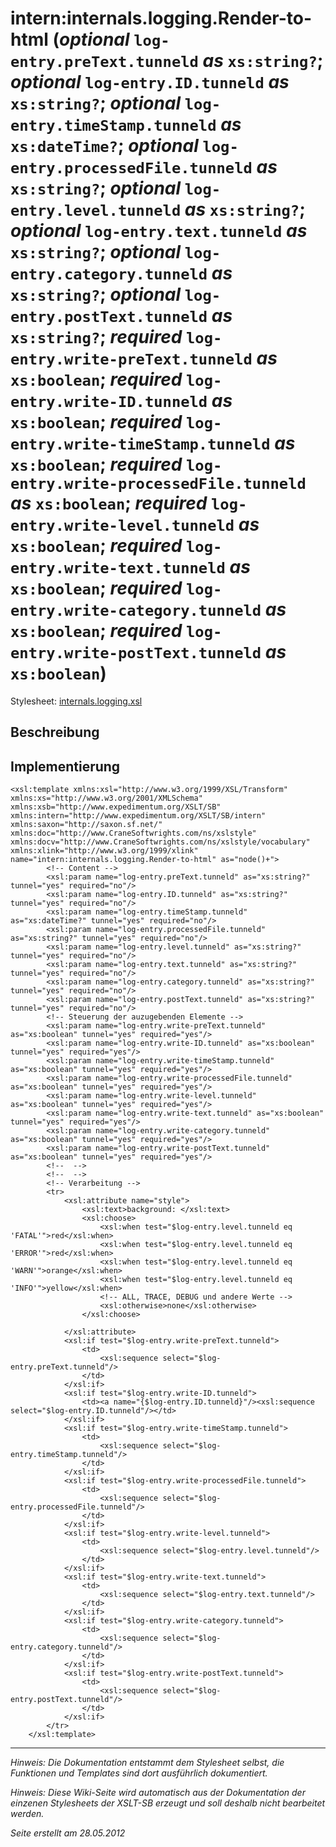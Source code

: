 # intern:internals.logging.Render-to-html (_optional_ `log-entry.preText.tunneld` _as_ `xs:string?`; _optional_ `log-entry.ID.tunneld` _as_ `xs:string?`; _optional_ `log-entry.timeStamp.tunneld` _as_ `xs:dateTime?`; _optional_ `log-entry.processedFile.tunneld` _as_ `xs:string?`; _optional_ `log-entry.level.tunneld` _as_ `xs:string?`; _optional_ `log-entry.text.tunneld` _as_ `xs:string?`; _optional_ `log-entry.category.tunneld` _as_ `xs:string?`; _optional_ `log-entry.postText.tunneld` _as_ `xs:string?`; _required_ `log-entry.write-preText.tunneld` _as_ `xs:boolean`; _required_ `log-entry.write-ID.tunneld` _as_ `xs:boolean`; _required_ `log-entry.write-timeStamp.tunneld` _as_ `xs:boolean`; _required_ `log-entry.write-processedFile.tunneld` _as_ `xs:boolean`; _required_ `log-entry.write-level.tunneld` _as_ `xs:boolean`; _required_ `log-entry.write-text.tunneld` _as_ `xs:boolean`; _required_ `log-entry.write-category.tunneld` _as_ `xs:boolean`; _required_ `log-entry.write-postText.tunneld` _as_ `xs:boolean`) #

Stylesheet: [internals.logging.xsl](http://code.google.com/p/xslt-sb/source/browse/trunk/xslt-sb/internals.logging.xsl)

## Beschreibung ##
## Implementierung ##
```
<xsl:template xmlns:xsl="http://www.w3.org/1999/XSL/Transform" xmlns:xs="http://www.w3.org/2001/XMLSchema" xmlns:xsb="http://www.expedimentum.org/XSLT/SB" xmlns:intern="http://www.expedimentum.org/XSLT/SB/intern" xmlns:saxon="http://saxon.sf.net/" xmlns:doc="http://www.CraneSoftwrights.com/ns/xslstyle" xmlns:docv="http://www.CraneSoftwrights.com/ns/xslstyle/vocabulary" xmlns:xlink="http://www.w3.org/1999/xlink" name="intern:internals.logging.Render-to-html" as="node()+">
		<!-- Content -->
		<xsl:param name="log-entry.preText.tunneld" as="xs:string?" tunnel="yes" required="no"/>
		<xsl:param name="log-entry.ID.tunneld" as="xs:string?" tunnel="yes" required="no"/>
		<xsl:param name="log-entry.timeStamp.tunneld" as="xs:dateTime?" tunnel="yes" required="no"/>
		<xsl:param name="log-entry.processedFile.tunneld" as="xs:string?" tunnel="yes" required="no"/>
		<xsl:param name="log-entry.level.tunneld" as="xs:string?" tunnel="yes" required="no"/>
		<xsl:param name="log-entry.text.tunneld" as="xs:string?" tunnel="yes" required="no"/>
		<xsl:param name="log-entry.category.tunneld" as="xs:string?" tunnel="yes" required="no"/>
		<xsl:param name="log-entry.postText.tunneld" as="xs:string?" tunnel="yes" required="no"/>
		<!-- Steuerung der auzugebenden Elemente -->
		<xsl:param name="log-entry.write-preText.tunneld" as="xs:boolean" tunnel="yes" required="yes"/>
		<xsl:param name="log-entry.write-ID.tunneld" as="xs:boolean" tunnel="yes" required="yes"/>
		<xsl:param name="log-entry.write-timeStamp.tunneld" as="xs:boolean" tunnel="yes" required="yes"/>
		<xsl:param name="log-entry.write-processedFile.tunneld" as="xs:boolean" tunnel="yes" required="yes"/>
		<xsl:param name="log-entry.write-level.tunneld" as="xs:boolean" tunnel="yes" required="yes"/>
		<xsl:param name="log-entry.write-text.tunneld" as="xs:boolean" tunnel="yes" required="yes"/>
		<xsl:param name="log-entry.write-category.tunneld" as="xs:boolean" tunnel="yes" required="yes"/>
		<xsl:param name="log-entry.write-postText.tunneld" as="xs:boolean" tunnel="yes" required="yes"/>
		<!--  -->
		<!--  -->
		<!-- Verarbeitung -->
		<tr>
			<xsl:attribute name="style">
				<xsl:text>background: </xsl:text>
				<xsl:choose>
					<xsl:when test="$log-entry.level.tunneld eq 'FATAL'">red</xsl:when>
					<xsl:when test="$log-entry.level.tunneld eq 'ERROR'">red</xsl:when>
					<xsl:when test="$log-entry.level.tunneld eq 'WARN'">orange</xsl:when>
					<xsl:when test="$log-entry.level.tunneld eq 'INFO'">yellow</xsl:when>
					<!-- ALL, TRACE, DEBUG und andere Werte -->
					<xsl:otherwise>none</xsl:otherwise>
				</xsl:choose>
				
			</xsl:attribute>
			<xsl:if test="$log-entry.write-preText.tunneld">
				<td>
					<xsl:sequence select="$log-entry.preText.tunneld"/>
				</td>
			</xsl:if>
			<xsl:if test="$log-entry.write-ID.tunneld">
				<td><a name="{$log-entry.ID.tunneld}"/><xsl:sequence select="$log-entry.ID.tunneld"/></td>
			</xsl:if>
			<xsl:if test="$log-entry.write-timeStamp.tunneld">
				<td>
					<xsl:sequence select="$log-entry.timeStamp.tunneld"/>
				</td>
			</xsl:if>
			<xsl:if test="$log-entry.write-processedFile.tunneld">
				<td>
					<xsl:sequence select="$log-entry.processedFile.tunneld"/>
				</td>
			</xsl:if>
			<xsl:if test="$log-entry.write-level.tunneld">
				<td>
					<xsl:sequence select="$log-entry.level.tunneld"/>
				</td>
			</xsl:if>
			<xsl:if test="$log-entry.write-text.tunneld">
				<td>
					<xsl:sequence select="$log-entry.text.tunneld"/>
				</td>
			</xsl:if>
			<xsl:if test="$log-entry.write-category.tunneld">
				<td>
					<xsl:sequence select="$log-entry.category.tunneld"/>
				</td>
			</xsl:if>
			<xsl:if test="$log-entry.write-postText.tunneld">
				<td>
					<xsl:sequence select="$log-entry.postText.tunneld"/>
				</td>
			</xsl:if>
		</tr>
	</xsl:template>
```


---


_Hinweis: Die Dokumentation entstammt dem Stylesheet selbst, die Funktionen und Templates sind dort ausführlich dokumentiert._

_Hinweis: Diese Wiki-Seite wird automatisch aus der Dokumentation der einzenen Stylesheets der XSLT-SB erzeugt und soll deshalb nicht bearbeitet werden._

_Seite erstellt am 28.05.2012_
